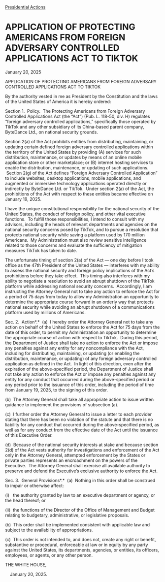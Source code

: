 [Presidential Actions](https://www.whitehouse.gov/presidential-actions/)

# 					APPLICATION OF PROTECTING AMERICANS FROM FOREIGN ADVERSARY CONTROLLED APPLICATIONS ACT TO TIKTOK				

January 20, 2025

APPLICATION OF PROTECTING AMERICANS FROM FOREIGN ADVERSARY CONTROLLED APPLICATIONS ACT TO TIKTOK

By the authority vested in me as President by the Constitution and the laws of the United States of America it is hereby ordered:

Section 1.  Policy.  The Protecting Americans from Foreign Adversary Controlled Applications Act (the “Act”) (Pub. L. 118-50, div. H) regulates “foreign adversary controlled applications,” specifically those operated by TikTok and any other subsidiary of its China-based parent company, ByteDance Ltd., on national security grounds.

Section 2(a) of the Act prohibits entities from distributing, maintaining, or updating certain defined foreign adversary controlled applications within the territory of the United States by providing (A) services for such distribution, maintenance, or updates by means of an online mobile application store or other marketplace; or (B) internet hosting services to enable the distribution, maintenance, or updating of such applications.  Section 2(g) of the Act defines “Foreign Adversary Controlled Application” to include websites, desktop applications, mobile applications, and augmented or immersive technology applications operated directly or indirectly by ByteDance Ltd. or TikTok.  Under section 2(a) of the Act, the prohibitions of the Act with respect to these entities became effective on January 19, 2025.

I have the unique constitutional responsibility for the national security of the United States, the conduct of foreign policy, and other vital executive functions.  To fulfill those responsibilities, I intend to consult with my advisors, including the heads of relevant departments and agencies on the national security concerns posed by TikTok, and to pursue a resolution that protects national security while saving a platform used by 170 million Americans.  My Administration must also review sensitive intelligence related to those concerns and evaluate the sufficiency of mitigation measures TikTok has taken to date.

The unfortunate timing of section 2(a) of the Act — one day before I took office as the 47th President of the United States — interferes with my ability to assess the national security and foreign policy implications of the Act’s prohibitions before they take effect.  This timing also interferes with my ability to negotiate a resolution to avoid an abrupt shutdown of the TikTok platform while addressing national security concerns.  Accordingly, I am instructing the Attorney General not to take any action to enforce the Act for a period of 75 days from today to allow my Administration an opportunity to determine the appropriate course forward in an orderly way that protects national security while avoiding an abrupt shutdown of a communications platform used by millions of Americans.

Sec. 2.  Action*.*  (a)  I hereby order the Attorney General not to take any action on behalf of the United States to enforce the Act for 75 days from the date of this order, to permit my Administration an opportunity to determine the appropriate course of action with respect to TikTok.  During this period, the Department of Justice shall take no action to enforce the Act or impose any penalties against any entity for any noncompliance with the Act, including for distributing, maintaining, or updating (or enabling the distribution, maintenance, or updating) of any foreign adversary controlled application as defined in the Act.  In light of this direction, even after the expiration of the above-specified period, the Department of Justice shall not take any action to enforce the Act or impose any penalties against any entity for any conduct that occurred during the above-specified period or any period prior to the issuance of this order, including the period of time from January 19, 2025, to the signing of this order.

(b)  The Attorney General shall take all appropriate action to issue written guidance to implement the provisions of subsection (a).

(c)  I further order the Attorney General to issue a letter to each provider stating that there has been no violation of the statute and that there is no liability for any conduct that occurred during the above-specified period, as well as for any conduct from the effective date of the Act until the issuance of this Executive Order.

(d)  Because of the national security interests at stake and because section 2(d) of the Act vests authority for investigations and enforcement of the Act only in the Attorney General, attempted enforcement by the States or private parties represents an encroachment on the powers of the Executive.  The Attorney General shall exercise all available authority to preserve and defend the Executive’s exclusive authority to enforce the Act.

Sec. 3.  General Provisions*.*  (a)  Nothing in this order shall be construed to impair or otherwise affect:

(i)   the authority granted by law to an executive department or agency, or the head thereof; or

(ii)  the functions of the Director of the Office of Management and Budget relating to budgetary, administrative, or legislative proposals.

(b)  This order shall be implemented consistent with applicable law and subject to the availability of appropriations.

(c)  This order is not intended to, and does not, create any right or benefit, substantive or procedural, enforceable at law or in equity by any party against the United States, its departments, agencies, or entities, its officers, employees, or agents, or any other person.

THE WHITE HOUSE,

    January 20, 2025.
